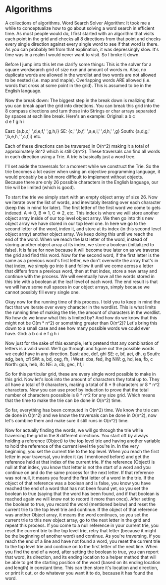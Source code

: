 # Algorithms
A collections of algorithms.
Word Search Solver Algorithm:
It took me a while to conceptualize how to go about solving a word search in efficient time. As most people would do, I first started with an algorithm that visits each point in the grid and checks all 8 directions from that point and checks every single direction against every single word to see if that word is there. As you can probably tell from that explination, it was depressingly slow. It's time was in a realm I would never want to visit. So I broke it down.

Before I jump into this let me clarify some things:
This is the solver for a square wordsearch grid of size nxn and amount of words m. Also, no duplicate words are allowed in the wordlist and two words are not allowed to be nested (i.e. map and maple). Overlapping words ARE allowed (i.e. words that cross at some point in the grid). This is assumed to be in the English language.

Now the break down:
The biggest step in the break down is realizing that you can break apart the grid into directions. You can break this grid into the 8 compass directions and turn those into Strings or char arrays separated by spaces at each line break. Here's an example:
Original:	a b c	
		d e f
		g h i

East:	{a,b,c,' ',d,e,f,' ',g,h,i}
SE:	{c,' ',b,f,' ',a,e,i,' ',d,h,' ',g}
South:	{a,d,g,' ',b,e,h,' ',c,f,i}
etc.

Each of these directions can be traversed in O(n^2) making it a total of approximately 8n^2 which is still O(n^2).
These traversals can find all words in each direction using a Trie. A trie is basically just a word tree.

I'll set aside the traversals for a moment while we construct the Trie.
So the trie becomes a lot easier when using an objective programming language, it would probably be a bit more difficult to implement without objects.
Because there are only 26 possible characters in the English language, our trie will be limited (which is good).

To start the trie we simply start with an empty object array of size 26.
Now we iterate over the list of words, and inevitably iterating over each character (keep this in mind for later).
The first letter of the first word we come to gets indexed. A => 0, B => 1, C => 2, etc.
This index is where we will store another object array inside of our top level object array.
We then go into this new object array we have stored in our top level one.
In here we go to the second letter of the word, index it, and store at its index (in this second level object array) another object array.
We keep doing this until we reach the end of the word. 
When we reach the last letter of the word, instead of storing another object array at its index, we store a boolean (initialized to false).
It is false for now because it will become true later on as we traverse the grid and find this word.
Now for the second word, if the first letter is the same as a previous word's first letter, we don't overwrite the array that's in that index, we simply go into it and follow it until we come across a letter that differs from a previous word, then at that index, store a new array and continue with the process.
We will eventually have all the words stored in this trie with a boolean at the leaf level of each word.
The end result is that we will have some null spaces in our object arrays, simply because we cannot possibly fill every single one.

Okay now for the running time of this process. I told you to keep in mind the fact that we iterate over every character in the wordlist.
This is what limits the running time of making the trie, the amount of characters in the wordlist. No how do we know what this is limited by?
And how do we know that this might not be O(m * n^2) or something greater than O(n^2)? 
Let's bring this down to a small case and see how many possible words we could ever have.
Gird:	a b c
	d e f
	g h i

Now just for the sake of this example, let's pretend that any combination of letters is a valid word. We'll go through and figure out the possible words we could have in any direction.
East:	abc, def, ghi
SE:	c, bf, aei, dh, g
South:	adg, beh, cfi
SW:	a, bd, ceg, fh, i
West:	cba, fed, ihg
NW:	g, hd, iea, fb, c
North:	gda, heb, ifc
NE:	a, db, gec, hf, i

So for this particular grid, these are every single word possible to make in this grid. Now let's look into the amount of characters they total up to.
They all have a total of 9 characters, making a total of 8 * 9 characters or 8 * n^2 characters.
Now you can use proof by induction to prove that the total number of characters poossible is 8 * n^2 for any size grid.
Which means that the time to make the trie can be done in O(n^2) time.

So far, everything has been computed in O(n^2) time.
We know the trie can de done in O(n^2) and we know the traversals can be done in O(n^2), now let's combine them and make sure it still runs in O(n^2) time.

Now for actually finding the words, we will go through the trie while traversing the grid in the 8 different directions.
You start off by always holding a reference (Object) to the top level trie and having another variable to hold the reference of the current level trie you're in.
In the very beginning, you set the current trie to the top level. When you reach the first letter in your traversal, you index it (as I mentioned before) and get the reference held at that index of the current trie. If the reference (Object) is null at that index, you know that letter is not the start of a word and you continue on and do the same process for the next letter.
If that reference was not null, it means you found the first letter of a word in the trie. 
If the object of that reference was a boolean and is false, you know you have reached the end of a word that has not been found yet, so you set the boolean to true (saying that the word has been found, and if that boolean is reached again we will know not to record it more than once). After setting the boolean to true, you record the word (mentioned below) and reset the current trie to the top level trie and continue.
If the object of that reference was another Object array, it means the word continues, so you set the current trie to this new object array, go to the next letter in the grid and repeat this process. 
If you come to a null reference in your current trie, you reset the current trie to the top level trie, retry that letter (because it might be the beginning of another word) and continue.
As you're traversing, if you reach the end of a line and have not found a word, you reset the current trie to the top level trie and continue on to the first letter of the next line.
When you find the end of a word, after setting the boolean to true, you can report that word, its direction, and its ending location to a helper method that will be able to get the starting position of the word (based on its ending location and length) in constant time. This can then store it's location and direction, or print it out, or do whatever you want it to do, because it has found the word.

